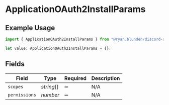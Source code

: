 # ApplicationOAuth2InstallParams

## Example Usage

```typescript
import { ApplicationOAuth2InstallParams } from "@ryan.blunden/discord-sdk/models/components";

let value: ApplicationOAuth2InstallParams = {};
```

## Fields

| Field              | Type               | Required           | Description        |
| ------------------ | ------------------ | ------------------ | ------------------ |
| `scopes`           | *string*[]         | :heavy_minus_sign: | N/A                |
| `permissions`      | *number*           | :heavy_minus_sign: | N/A                |